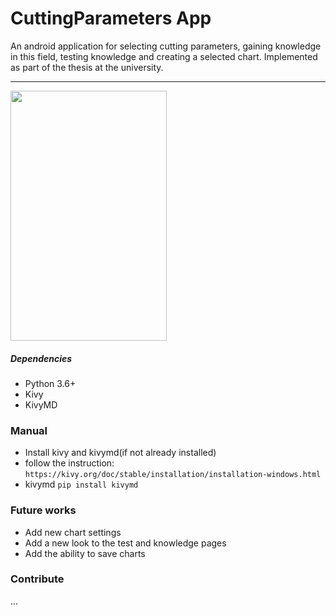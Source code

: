 # CuttingParameters App
An android application for selecting cutting parameters,
gaining knowledge in this field, testing knowledge and
creating a selected chart. Implemented as part of the thesis at
the university.
<hr>
<img src="appvideo/App.gif" width="250" height="400"/>

##### Dependencies
- Python 3.6+
- Kivy
- KivyMD

### Manual
- Install kivy and kivymd(if not already installed)
- follow the instruction: `https://kivy.org/doc/stable/installation/installation-windows.html`
- kivymd `pip install kivymd`

### Future works
- Add new chart settings
- Add a new look to the test and knowledge pages
- Add the ability to save charts

### Contribute
...

